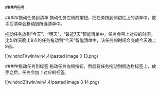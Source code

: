 ####拖拽


#####拖动任务到清单
拖动任务左侧的按钮，把任务拖到侧边栏上的清单中，放手后清单会移动到所选清单中。

拖动任务放到“今天”、“明天”、“最近7天”智能清单中，任务会带上对应的时间。比如昨天晚上9点的任务拖动到“今天”智能清单中，该任务的时间会变成今天晚上9点。

![windnd1](win/win4.4/pasted image 0 13.png)

#####拖动任务到标签
拖动任务左侧按钮，然后将任务拖动到侧边栏标签上，放手之后，任务会加上对应的标签。

![windnd2](win/win4.4/pasted image 0 14.png)
